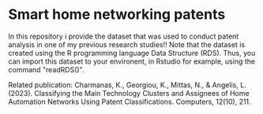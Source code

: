 # Smart home networking patents
In this repository i provide the dataset that was used to conduct patent analysis in one of my previous research studies!!
Note that the dataset is created using the R programming language Data Structure (RDS). Thus, you can import this dataset to your
environent, in Rstudio for example, using the command "readRDS()".

Related publication: Charmanas, K., Georgiou, K., Mittas, N., & Angelis, L. (2023). Classifying the Main Technology Clusters and Assignees of Home Automation Networks Using Patent Classifications. Computers, 12(10), 211.

